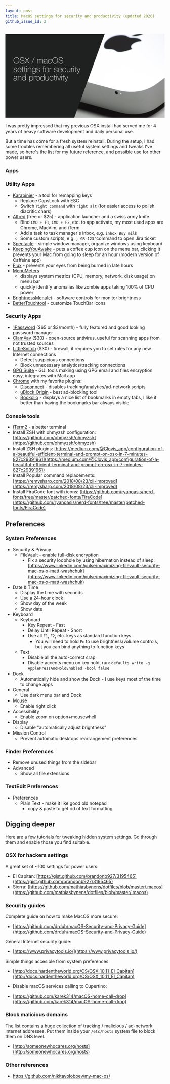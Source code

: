 ```yaml
---
layout: post
title: MacOS settings for security and productivity (updated 2020)
github_issue_id: 2
---
```


![MacOS settings for security and productivity](/assets/osx_mac_security_productivity.png)

I was pretty impressed that my previous OSX install had served me for
4 years of heavy software development and daily personal use.

But a time has come for a fresh system reinstall.
During the setup, I had some troubles
remembering all useful system settings and tweaks I've made, so here's
the list for my future reference, and possible use for other power users.

### Apps

### Utility Apps

- [Karabinier](https://github.com/tekezo/Karabiner-Elements) - a tool for remapping keys
  - Replace CapsLock with ESC
  - Switch `right command` with `right alt` (for easier access to polish diacritic chars)
- [Alfred](https://www.alfredapp.com) (free or \$25) - application launcher and a swiss army knife
  - Bind `CMD + F1`, `CMD + F2`, etc. to app activate, my most used apps are Chrome, MacVim, and iTerm
  - Add a task to task manager's inbox, e.g. `inbox Buy milk`
  - Some custom scripts, e.g. `j GR-123"`command to open Jira ticket
- [Spectacle](https://www.spectacleapp.com/) - simple window manager, organize windows using keyboard
- [KeepingYouAwake](https://github.com/newmarcel/KeepingYouAwake) - puts a coffee cup icon on the menu bar, clicking it prevents your Mac from going to sleep for an hour (modern version of Caffeine app)
- [Flux](https://justgetflux.com) - prevents your eyes from being burned in late hours
- [MenuMeters](http://member.ipmu.jp/yuji.tachikawa/MenuMetersElCapitan/)
  - displays system metrics (CPU, memory, network, disk usage) on menu bar
  - quickly identify anomalies like zombie apps taking 100% of CPU power
- [BrightnessMenulet](https://github.com/superduper/BrightnessMenulet) - software controls for monitor brightness
- [BetterTouchtool](https://www.boastr.net) - customize TouchBar icons

### Security Apps

- [1Password](https://1password.com/) ($65 or $3/month) - fully featured and good looking
  password manager
- [ClamXav](https://www.clamxav.com/) (\$30) - open-source antivirus, useful
  for scanning apps from not trusted sources
- [LittleSnitch](https://www.obdev.at/products/littlesnitch/index.html) (\$30) - firewall, it requires you to set rules for any new Internet connections
  - Detect suspicious connections
  - Block unnecessary analytics/tracking connections
- [GPG Suite](https://gpgtools.org/) - GUI tools making using GPG email and files encryption easy, integrates with Mail.app
- [Chrome](https://www.google.com/chrome) with my favorite plugins:
  - [Disconnect](https://chrome.google.com/webstore/detail/disconnect/jeoacafpbcihiomhlakheieifhpjdfeo) - disables tracking/analytics/ad-network scripts
  - [uBlock Origin](https://chrome.google.com/webstore/detail/ublock-origin/cjpalhdlnbpafiamejdnhcphjbkeiagm) - best ad-blocking tool
  - [Bookolio](https://chrome.google.com/webstore/detail/bookolio/lbgmbgopjppdjfopndcniomnhpodajba) - displays a nice list of bookmarks in empty tabs, I like it better than having the bookmarks bar always visible

### Console tools

- [iTerm2](https://iterm2.com/) - a better terminal
- Install ZSH with ohmyzsh configuration: [https://github.com/ohmyzsh/ohmyzsh](https://github.com/ohmyzsh/ohmyzsh)
- Install ZSH plugins: [https://medium.com/@Clovis_app/configuration-of-a-beautiful-efficient-terminal-and-prompt-on-osx-in-7-minutes-827c29391961](https://medium.com/@Clovis_app/configuration-of-a-beautiful-efficient-terminal-and-prompt-on-osx-in-7-minutes-827c29391961)
- Install Popular command replacements: [https://remysharp.com/2018/08/23/cli-improved](https://remysharp.com/2018/08/23/cli-improved)
- Install FiraCode font with icons: [https://github.com/ryanoasis/nerd-fonts/tree/master/patched-fonts/FiraCode](https://github.com/ryanoasis/nerd-fonts/tree/master/patched-fonts/FiraCode)

## Preferences

### System Preferences

- Security & Privacy
  - FileVault - enable full-disk encryption
    - Fix a security loophole by using hibernation instead of sleep: [https://www.linkedin.com/pulse/maximizing-filevault-security-mac-os-x-matt-washchuk](https://www.linkedin.com/pulse/maximizing-filevault-security-mac-os-x-matt-washchuk)
- Date & Time
  - Display the time with seconds
  - Use a 24-hour clock
  - Show day of the week
  - Show date
- Keyboard
  - Keyboard
    - Key Repeat - Fast
    - Delay Until Repeat - Short
    - Use all `F1`, `F2`, etc. keys as standard function keys
      - You will need to hold `Fn` to use brightness/volume controls, but you can bind anything to function keys
  - Text
    - Disable all the auto-correct crap
    - Disable accents menu on key hold, run: `defaults write -g ApplePressAndHoldEnabled -bool false`
- Dock
  - Automatically hide and show the Dock - I use keys most of the time to change apps
- General
  - Use dark menu bar and Dock
- Mouse
  - Enable right click
- Accessibility
  - Enable zoom on option+mousewhell
- Display
  - Disable "automatically adjust brightness"
- Mission Control
  - Prevent automatic desktops rearrangement preferences

### Finder Preferences

- Remove unused things from the sidebar
- Advanced
  - Show all file extensions

### TextEdit Preferences

- Preferences
  - Plain Text - make it like good old notepad
    - copy & paste to get rid of text formatting

## Digging deeper

Here are a few tutorials for tweaking hidden system settings.
Go through them and enable those you find suitable.

### OSX for hackers settings

A great set of ~100 settings for power users:

- El Capitan: [https://gist.github.com/brandonb927/3195465](https://gist.github.com/brandonb927/3195465)
- Sierra: [https://github.com/mathiasbynens/dotfiles/blob/master/.macos](https://github.com/mathiasbynens/dotfiles/blob/master/.macos)

### Security guides

Complete guide on how to make MacOS more secure:

- [https://github.com/drduh/macOS-Security-and-Privacy-Guide](https://github.com/drduh/macOS-Security-and-Privacy-Guide)

General Internet security guide:

- [https://www.privacytools.io/](https://www.privacytools.io/)

Simple things accesible from system preferences:

- [http://docs.hardentheworld.org/OS/OSX_10.11_El_Capitan](http://docs.hardentheworld.org/OS/OSX_10.11_El_Capitan)

- Disable macOS services calling to Cupertino:

- [https://github.com/karek314/macOS-home-call-drop](https://github.com/karek314/macOS-home-call-drop)

### Block malicious domains

The list contains a huge collection of tracking / malicious / ad-network
internet addresses. Put them inside your `/etc/hosts` system file to block
them on DNS level.

- [http://someonewhocares.org/hosts](http://someonewhocares.org/hosts)

### Other references

- https://github.com/nikitavoloboev/my-mac-os/
